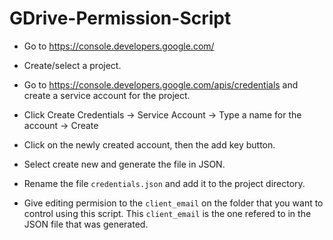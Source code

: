 # GDrive-Permission-Script

- Go to https://console.developers.google.com/

- Create/select a project.

- Go to https://console.developers.google.com/apis/credentials and create a service account for the project.

- Click Create Credentials -> Service Account -> Type a name for the account -> Create

- Click on the newly created account, then the add key button.

- Select create new and generate the file in JSON.

- Rename the file `credentials.json` and add it to the project directory.

- Give editing permision to the `client_email` on the folder that you want to control using this script. This `client_email` is the one refered to in the JSON file that was generated.
